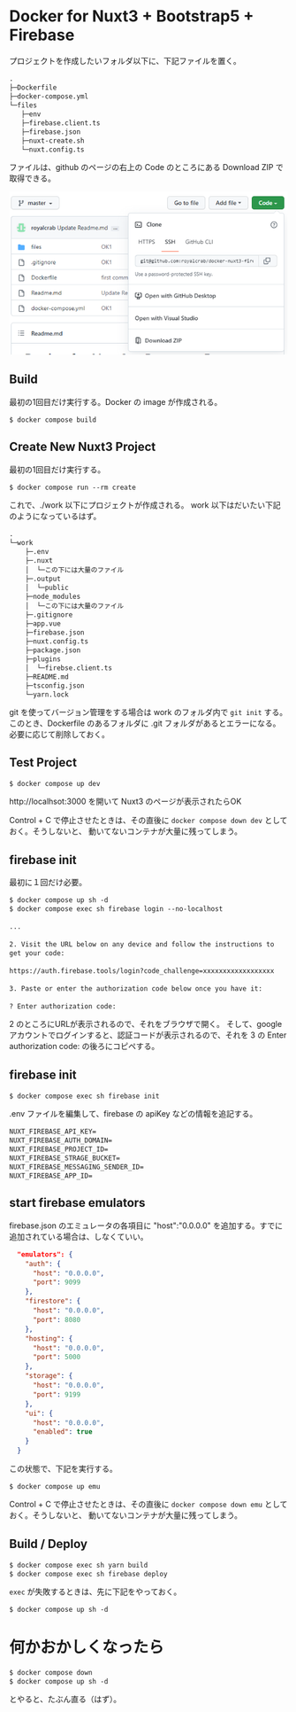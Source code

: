 # Docker for Nuxt3 + Bootstrap5 + Firebase 

プロジェクトを作成したいフォルダ以下に、下記ファイルを置く。

```
.
├─Dockerfile
├─docker-compose.yml
└─files
   ├─env
   ├─firebase.client.ts
   ├─firebase.json
   ├─nuxt-create.sh
   └─nuxt.config.ts
```

ファイルは、github のページの右上の Code のところにある Download ZIP で取得できる。

![Download ZIP](images/image1.png)

## Build

最初の1回目だけ実行する。Docker の image が作成される。

```
$ docker compose build
```

## Create New Nuxt3 Project

最初の1回目だけ実行する。

```
$ docker compose run --rm create
```

これで、./work 以下にプロジェクトが作成される。 work 以下はだいたい下記のようになっているはず。


```
.
└─work
    ├─.env
    ├─.nuxt
    │  └─この下には大量のファイル
    ├─.output
    │  └─public
    ├─node_modules
    │  └─この下には大量のファイル
    ├─.gitignore
    ├─app.vue
    ├─firebase.json
    ├─nuxt.config.ts
    ├─package.json
    ├─plugins
    │  └─firebse.client.ts
    ├─README.md
    ├─tsconfig.json
    └─yarn.lock
```

git を使ってバージョン管理をする場合は work のフォルダ内で `git init` する。
このとき、Dockerfile のあるフォルダに .git フォルダがあるとエラーになる。
必要に応じて削除しておく。

## Test Project

```
$ docker compose up dev
```

http://localhsot:3000 を開いて Nuxt3 のページが表示されたらOK

Control + C で停止させたときは、その直後に 
`docker compose down dev` としておく。そうしないと、
動いてないコンテナが大量に残ってしまう。

## firebase init

最初に１回だけ必要。

```
$ docker compose up sh -d
$ docker compose exec sh firebase login --no-localhost

...

2. Visit the URL below on any device and follow the instructions to get your code:

https://auth.firebase.tools/login?code_challenge=xxxxxxxxxxxxxxxxxx

3. Paste or enter the authorization code below once you have it:

? Enter authorization code:
```

2 のところにURLが表示されるので、それをブラウザで開く。
そして、google アカウントでログインすると、認証コードが表示されるので、それを 3 の
Enter authorization code: の後ろにコピペする。

## firebase init

```
$ docker compose exec sh firebase init
```

.env ファイルを編集して、firebase の apiKey などの情報を追記する。

```.env
NUXT_FIREBASE_API_KEY=
NUXT_FIREBASE_AUTH_DOMAIN=
NUXT_FIREBASE_PROJECT_ID=
NUXT_FIREBASE_STRAGE_BUCKET=
NUXT_FIREBASE_MESSAGING_SENDER_ID=
NUXT_FIREBASE_APP_ID=
```

## start firebase emulators

firebase.json のエミュレータの各項目に "host":"0.0.0.0" を追加する。すでに追加されている場合は、しなくていい。

```firebase.json
  "emulators": {
    "auth": {
      "host": "0.0.0.0",
      "port": 9099
    },
    "firestore": {
      "host": "0.0.0.0",
      "port": 8080
    },
    "hosting": {
      "host": "0.0.0.0",
      "port": 5000
    },
    "storage": {
      "host": "0.0.0.0",
      "port": 9199
    },
    "ui": {
      "host": "0.0.0.0",
      "enabled": true
    }
  }
```

この状態で、下記を実行する。

```
$ docker compose up emu
```

Control + C で停止させたときは、その直後に 
`docker compose down emu` としておく。そうしないと、
動いてないコンテナが大量に残ってしまう。

## Build / Deploy

```
$ docker compose exec sh yarn build
$ docker compose exec sh firebase deploy
```

`exec` が失敗するときは、先に下記をやっておく。

```
$ docker compose up sh -d
```

# 何かおかしくなったら

```
$ docker compose down
$ docker compose up sh -d
```

とやると、たぶん直る（はず）。

